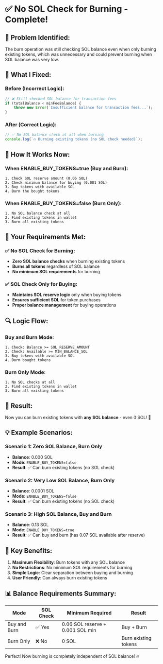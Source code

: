 # ✅ No SOL Check for Burning - Complete!

## 🎯 **Problem Identified:**

The burn operation was still checking SOL balance even when only burning existing tokens, which was unnecessary and could prevent burning when SOL balance was very low.

## 🔧 **What I Fixed:**

### **Before (Incorrect Logic):**
```javascript
// ❌ Still checked SOL balance for transaction fees
if (totalBalance < minFeeBalance) {
    throw new Error(`Insufficient balance for transaction fees...`);
}
```

### **After (Correct Logic):**
```javascript
// ✅ No SOL balance check at all when burning
console.log(`🔥 Burning existing tokens (no SOL check needed)`);
```

## 🚀 **How It Works Now:**

### **When ENABLE_BUY_TOKENS=true (Buy and Burn):**
```
1. Check SOL reserve amount (0.06 SOL)
2. Check minimum balance for buying (0.001 SOL)
3. Buy tokens with available SOL
4. Burn the bought tokens
```

### **When ENABLE_BUY_TOKENS=false (Burn Only):**
```
1. No SOL balance check at all
2. Find existing tokens in wallet
3. Burn all existing tokens
```

## 🎯 **Your Requirements Met:**

### **✅ No SOL Check for Burning:**
- **Zero SOL balance checks** when burning existing tokens
- **Burns all tokens** regardless of SOL balance
- **No minimum SOL requirements** for burning

### **✅ SOL Check Only for Buying:**
- **Maintains SOL reserve logic** only when buying tokens
- **Ensures sufficient SOL** for token purchases
- **Proper balance management** for buying operations

## 🔍 **Logic Flow:**

### **Buy and Burn Mode:**
```
1. Check: Balance >= SOL_RESERVE_AMOUNT
2. Check: Available >= MIN_BALANCE_SOL
3. Buy tokens with available SOL
4. Burn bought tokens
```

### **Burn Only Mode:**
```
1. No SOL checks at all
2. Find existing tokens in wallet
3. Burn all existing tokens
```

## 🎉 **Result:**

Now you can burn existing tokens with **any SOL balance** - even 0 SOL! 🚀

## 💡 **Example Scenarios:**

### **Scenario 1: Zero SOL Balance, Burn Only**
- **Balance**: 0.000 SOL
- **Mode**: `ENABLE_BUY_TOKENS=false`
- **Result**: ✅ Can burn existing tokens (no SOL check)

### **Scenario 2: Very Low SOL Balance, Burn Only**
- **Balance**: 0.0001 SOL
- **Mode**: `ENABLE_BUY_TOKENS=false`
- **Result**: ✅ Can burn existing tokens (no SOL check)

### **Scenario 3: High SOL Balance, Buy and Burn**
- **Balance**: 0.13 SOL
- **Mode**: `ENABLE_BUY_TOKENS=true`
- **Result**: ✅ Can buy and burn (has 0.07 SOL available after reserve)

## 🚀 **Key Benefits:**

1. **Maximum Flexibility**: Burn tokens with any SOL balance
2. **No Restrictions**: No minimum SOL requirements for burning
3. **Simple Logic**: Clear separation between buying and burning
4. **User Friendly**: Can always burn existing tokens

## 📊 **Balance Requirements Summary:**

| Mode | SOL Check | Minimum Required | Result |
|------|-----------|------------------|---------|
| Buy and Burn | ✅ Yes | 0.06 SOL reserve + 0.001 SOL min | Buy + Burn |
| Burn Only | ❌ No | 0 SOL | Burn existing tokens |

Perfect! Now burning is completely independent of SOL balance! 🔥
